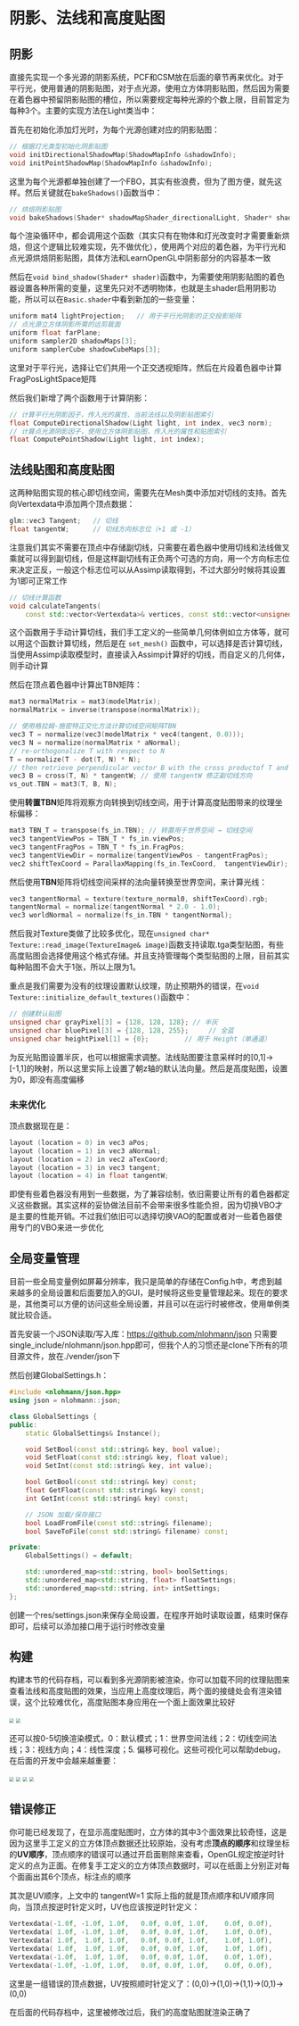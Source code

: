 # 阴影、法线和高度贴图
## 阴影
直接先实现一个多光源的阴影系统，PCF和CSM放在后面的章节再来优化。对于平行光，使用普通的阴影贴图，对于点光源，使用立方体阴影贴图，然后因为需要在着色器中预留阴影贴图的槽位，所以需要规定每种光源的个数上限，目前暂定为每种3个。主要的实现方法在Light类当中：

首先在初始化添加灯光时，为每个光源创建对应的阴影贴图：
```cpp
// 根据灯光类型初始化阴影贴图
void initDirectionalShadowMap(ShadowMapInfo &shadowInfo);
void initPointShadowMap(ShadowMapInfo &shadowInfo);
```
这里为每个光源都单独创建了一个FBO，其实有些浪费，但为了图方便，就先这样。然后关键就在`bakeShadows()`函数当中：
```cpp
// 烘焙阴影贴图
void bakeShadows(Shader* shadowMapShader_directionalLight, Shader* shadowMapShader_pointLight, std::vector<std::shared_ptr<Model>>& models);
```
每个渲染循环中，都会调用这个函数（其实只有在物体和灯光改变时才需要重新烘焙，但这个逻辑比较难实现，先不做优化），使用两个对应的着色器，为平行光和点光源烘焙阴影贴图，具体方法和LearnOpenGL中阴影部分的内容基本一致

然后在`void bind_shadow(Shader* shader)`函数中，为需要使用阴影贴图的着色器设置各种所需的变量，这里先只对不透明物体，也就是主shader启用阴影功能，所以可以在`Basic.shader`中看到新加的一些变量：
```cpp
uniform mat4 lightProjection;   // 用于平行光阴影的正交投影矩阵
// 点光源立方体阴影所需的远剪裁面
uniform float farPlane;
uniform sampler2D shadowMaps[3];
uniform samplerCube shadowCubeMaps[3];
```
这里对于平行光，选择让它们共用一个正交透视矩阵，然后在片段着色器中计算FragPosLightSpace矩阵

然后我们新增了两个函数用于计算阴影：
```cpp
// 计算平行光阴影因子，传入光的属性、当前法线以及阴影贴图索引
float ComputeDirectionalShadow(Light light, int index, vec3 norm);
// 计算点光源阴影因子，使用立方体阴影贴图，传入光的属性和贴图索引
float ComputePointShadow(Light light, int index);
```

## 法线贴图和高度贴图
这两种贴图实现的核心即切线空间，需要先在Mesh类中添加对切线的支持。首先向Vertexdata中添加两个顶点数据：
```cpp
glm::vec3 Tangent;   // 切线
float tangentW;      // 切线方向标志位（+1 或 -1）
```
注意我们其实不需要在顶点中存储副切线，只需要在着色器中使用切线和法线做叉乘就可以得到副切线，但是这样副切线有正负两个可选的方向，用一个方向标志位来决定正反，一般这个标志位可以从Assimp读取得到，不过大部分时候将其设置为1即可正常工作

```cpp
// 切线计算函数
void calculateTangents(
    const std::vector<Vertexdata>& vertices, const std::vector<unsigned int>& indices, std::vector<glm::vec3>& tangents);
```
这个函数用于手动计算切线，我们手工定义的一些简单几何体例如立方体等，就可以用这个函数计算切线，然后是在 `set_mesh()` 函数中，可以选择是否计算切线，当使用Assimp读取模型时，直接读入Assimp计算好的切线，而自定义的几何体，则手动计算

然后在顶点着色器中计算出TBN矩阵：
```cpp
mat3 normalMatrix = mat3(modelMatrix);
normalMatrix = inverse(transpose(normalMatrix));

// 使用格拉姆-施密特正交化方法计算切线空间矩阵TBN
vec3 T = normalize(vec3(modelMatrix * vec4(tangent, 0.0)));
vec3 N = normalize(normalMatrix * aNormal); 
// re-orthogonalize T with respect to N
T = normalize(T - dot(T, N) * N);
// then retrieve perpendicular vector B with the cross productof T and N
vec3 B = cross(T, N) * tangentW; // 使用 tangentW 修正副切线方向
vs_out.TBN = mat3(T, B, N);
```

使用**转置TBN**矩阵将观察方向转换到切线空间，用于计算高度贴图带来的纹理坐标偏移：
```cpp
mat3 TBN_T = transpose(fs_in.TBN); // 转置用于世界空间 → 切线空间
vec3 tangentViewPos = TBN_T * fs_in.viewPos;
vec3 tangentFragPos = TBN_T * fs_in.FragPos;
vec3 tangentViewDir = normalize(tangentViewPos - tangentFragPos);
vec2 shiftTexCoord = ParallaxMapping(fs_in.TexCoord,  tangentViewDir);
```
然后使用**TBN**矩阵将切线空间采样的法向量转换至世界空间，来计算光线：
```cpp
vec3 tangentNormal = texture(texture_normal0, shiftTexCoord).rgb;
tangentNormal = normalize(tangentNormal * 2.0 - 1.0);
vec3 worldNormal = normalize(fs_in.TBN * tangentNormal);
```

然后我对Texture类做了比较多优化，现在`unsigned char* Texture::read_image(TextureImage& image)`函数支持读取.tga类型贴图，有些高度贴图会选择使用这个格式存储。并且支持管理每个类型贴图的上限，目前其实每种贴图不会大于1张，所以上限为1。

重点是我们需要为没有的纹理设置默认纹理，防止预期外的错误，在`void Texture::initialize_default_textures()`函数中：
```cpp
// 创建默认贴图
unsigned char grayPixel[3] = {128, 128, 128}; // 半灰
unsigned char bluePixel[3] = {128, 128, 255};     // 全蓝
unsigned char heightPixel[1] = {0};         // 用于 Height（单通道）
```
为反光贴图设置半灰，也可以根据需求调整。法线贴图要注意采样时的[0,1]->[-1,1]的映射，所以这里实际上设置了朝z轴的默认法向量。然后是高度贴图，设置为0，即没有高度偏移

### 未来优化
顶点数据现在是：
```cpp
layout (location = 0) in vec3 aPos;
layout (location = 1) in vec3 aNormal;
layout (location = 2) in vec2 aTexCoord;
layout (location = 3) in vec3 tangent;
layout (location = 4) in float tangentW;
```
即使有些着色器没有用到一些数据，为了兼容绘制，依旧需要让所有的着色器都定义这些数据。其实这样的妥协做法目前不会带来很多性能负担，因为切换VBO才是主要的性能开销。不过我们依旧可以选择切换VAO的配置或者对一些着色器使用专门的VBO来进一步优化

## 全局变量管理
目前一些全局变量例如屏幕分辨率，我只是简单的存储在Config.h中，考虑到越来越多的全局设置和后面要加入的GUI，是时候将这些变量管理起来。现在的要求是，其他类可以方便的访问这些全局设置，并且可以在运行时被修改，使用单例类就比较合适。

首先安装一个JSON读取/写入库：https://github.com/nlohmann/json
只需要single_include/nlohmann/json.hpp即可，但我个人的习惯还是clone下所有的项目源文件，放在./vender/json下

然后创建GlobalSettings.h：
```cpp
#include <nlohmann/json.hpp>
using json = nlohmann::json;

class GlobalSettings {
public:
    static GlobalSettings& Instance();

    void SetBool(const std::string& key, bool value);
    void SetFloat(const std::string& key, float value);
    void SetInt(const std::string& key, int value);

    bool GetBool(const std::string& key) const;
    float GetFloat(const std::string& key) const;
    int GetInt(const std::string& key) const;

    // JSON 加载/保存接口
    bool LoadFromFile(const std::string& filename);
    bool SaveToFile(const std::string& filename) const;

private:
    GlobalSettings() = default;

    std::unordered_map<std::string, bool> boolSettings;
    std::unordered_map<std::string, float> floatSettings;
    std::unordered_map<std::string, int> intSettings;
};
```
创建一个res/settings.json来保存全局设置，在程序开始时读取设置，结束时保存即可，后续可以添加接口用于运行时修改变量

## 构建
构建本节的代码存档，可以看到多光源阴影被渲染，你可以加载不同的纹理贴图来查看法线和高度贴图的效果，当应用上高度纹理后，两个面的接缝处会有渲染错误，这个比较难优化，高度贴图本身应用在一个面上面效果比较好

<img src="assets\C9_0.png" style="zoom:50%;" />
<img src="assets\C9_1.png" style="zoom:50%;" />

还可以按0-5切换渲染模式，0：默认模式；1：世界空间法线；2：切线空间法线；3：视线方向；4：线性深度；5. 偏移可视化。这些可视化可以帮助debug，在后面的开发中会越来越重要：

<img src="assets\C9_2.png" style="zoom:50%;" />
<img src="assets\C9_3.png" style="zoom:50%;" />
<img src="assets\C9_4.png" style="zoom:50%;" />
<img src="assets\C9_5.png" style="zoom:50%;" />

## 错误修正
你可能已经发现了，在显示高度贴图时，立方体的其中3个面效果比较奇怪，这是因为这里手工定义的立方体顶点数据还比较原始，没有考虑**顶点的顺序**和纹理坐标的**UV顺序**，顶点顺序的错误可以通过开启面剔除来查看，OpenGL规定按逆时针定义的点为正面。在修复手工定义的立方体顶点数据时，可以在纸面上分别正对每个面画出其6个顶点，标注点的顺序

其次是UV顺序，上文中的 tangentW=1 实际上指的就是顶点顺序和UV顺序同向，当顶点按逆时针定义时，UV也应该按逆时针定义：
```cpp
Vertexdata(-1.0f, -1.0f, 1.0f,   0.0f, 0.0f, 1.0f,    0.0f, 0.0f),
Vertexdata( 1.0f, -1.0f, 1.0f,   0.0f, 0.0f, 1.0f,    1.0f, 0.0f),
Vertexdata( 1.0f,  1.0f, 1.0f,   0.0f, 0.0f, 1.0f,    1.0f, 1.0f),
Vertexdata( 1.0f,  1.0f, 1.0f,   0.0f, 0.0f, 1.0f,    1.0f, 1.0f),
Vertexdata(-1.0f,  1.0f, 1.0f,   0.0f, 0.0f, 1.0f,    0.0f, 1.0f),
Vertexdata(-1.0f, -1.0f, 1.0f,   0.0f, 0.0f, 1.0f,    0.0f, 0.0f), 
```
这里是一组错误的顶点数据，UV按照顺时针定义了：(0,0)->(1,0)->(1,1)->(0,1)->(0,0)

在后面的代码存档中，这里被修改过后，我们的高度贴图就渲染正确了